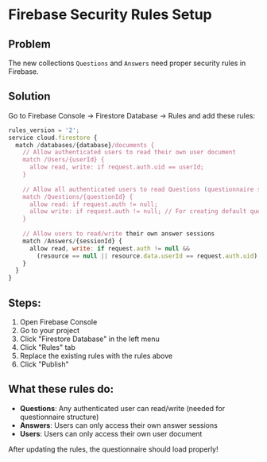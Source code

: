 # Firebase Security Rules Setup

## Problem
The new collections `Questions` and `Answers` need proper security rules in Firebase.

## Solution
Go to Firebase Console → Firestore Database → Rules and add these rules:

```javascript
rules_version = '2';
service cloud.firestore {
  match /databases/{database}/documents {
    // Allow authenticated users to read their own user document
    match /Users/{userId} {
      allow read, write: if request.auth.uid == userId;
    }
    
    // Allow all authenticated users to read Questions (questionnaire structure)
    match /Questions/{questionId} {
      allow read: if request.auth != null;
      allow write: if request.auth != null; // For creating default questionnaire
    }
    
    // Allow users to read/write their own answer sessions
    match /Answers/{sessionId} {
      allow read, write: if request.auth != null && 
        (resource == null || resource.data.userId == request.auth.uid);
    }
  }
}
```

## Steps:
1. Open Firebase Console
2. Go to your project
3. Click "Firestore Database" in the left menu
4. Click "Rules" tab
5. Replace the existing rules with the rules above
6. Click "Publish"

## What these rules do:
- **Questions**: Any authenticated user can read/write (needed for questionnaire structure)
- **Answers**: Users can only access their own answer sessions
- **Users**: Users can only access their own user document

After updating the rules, the questionnaire should load properly! 